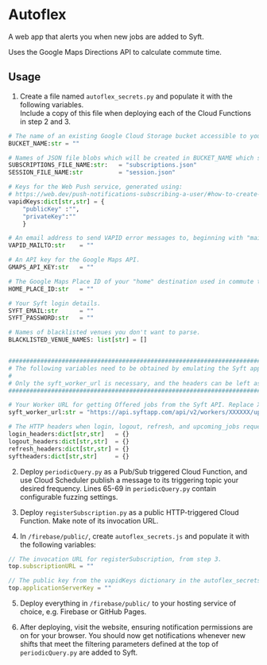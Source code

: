 # Autoflex

A web app that alerts you when new jobs are added to Syft.

Uses the Google Maps Directions API to calculate commute time.

## Usage

1. Create a file named `autoflex_secrets.py` and populate it with the following variables.  
Include a copy of this file when deploying each of the Cloud Functions in step 2 and 3.

```python
# The name of an existing Google Cloud Storage bucket accessible to you.
BUCKET_NAME:str = ""

# Names of JSON file blobs which will be created in BUCKET_NAME which store subscription and session data, respectively. Keeping these defaults is recommended.
SUBSCRIPTIONS_FILE_NAME:str:   = "subscriptions.json"
SESSION_FILE_NAME:str          = "session.json"

# Keys for the Web Push service, generated using:
# https://web.dev/push-notifications-subscribing-a-user/#how-to-create-application-server-keys
vapidKeys:dict[str,str] = {
    "publicKey" :"",
    "privateKey":""
    }

# An email address to send VAPID error messages to, beginning with "mailto:"
VAPID_MAILTO:str    = ""

# An API key for the Google Maps API.
GMAPS_API_KEY:str   = ""

# The Google Maps Place ID of your "home" destination used in commute time calculations.
HOME_PLACE_ID:str   = ""

# Your Syft login details.
SYFT_EMAIL:str      = ""
SYFT_PASSWORD:str   = ""

# Names of blacklisted venues you don't want to parse.
BLACKLISTED_VENUE_NAMES: list[str] = []


###########################################################################
# The following variables need to be obtained by emulating the Syft app on Android/iOS and intercepting its HTTP requests. HTTP Toolbox is recommended for doing this.
# 
# Only the syft_worker_url is necessary, and the headers can be left as blank dictionaries; however, populating the headers will more closely mimic a real Syft app.
###########################################################################

# Your Worker URL for getting Offered jobs from the Syft API. Replace XXXXXX with your worker number.
syft_worker_url:str = "https://api.syftapp.com/api/v2/workers/XXXXXX/upcoming_jobs?status=offered"

# The HTTP headers when login, logout, refresh, and upcoming_jobs requests are made to the Syft API. These need to be obtained by listening to HTTP requests that a real Syft app makes. 
login_headers:dict[str,str]   = {}
logout_headers:dict[str,str]  = {}
refresh_headers:dict[str,str] = {}
syftheaders:dict[str,str]     = {}
```


2. Deploy `periodicQuery.py` as a Pub/Sub triggered Cloud Function, and use Cloud Scheduler publish a message to its triggering topic your desired frequency. Lines 65-69 in `periodicQuery.py` contain configurable fuzzing settings.

3. Deploy `registerSubscription.py` as a public HTTP-triggered Cloud Function. Make note of its invocation URL.

4. In `/firebase/public/`, create `autoflex_secrets.js` and populate it with the following variables:

```javascript
// The invocation URL for registerSubscription, from step 3.
top.subscriptionURL = ""

// The public key from the vapidKeys dictionary in the autoflex_secrets.py file.
top.applicationServerKey = ""
```

5. Deploy everything in `/firebase/public/` to your hosting service of choice, e.g. Firebase or GitHub Pages.

6. After deploying, visit the website, ensuring notification permissions are on for your browser. You should now get notifications whenever new shifts that meet the filtering parameters defined at the top of `periodicQuery.py` are added to Syft.